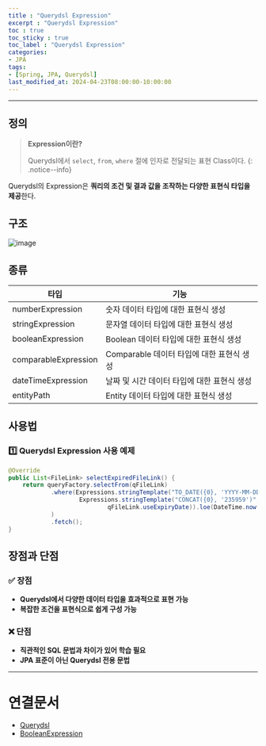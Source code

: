```yaml
---
title : "Querydsl Expression"
excerpt : "Querydsl Expression"
toc : true
toc_sticky : true
toc_label : "Querydsl Expression"
categories:
- JPA
tags:
- [Spring, JPA, Querydsl]
last_modified_at: 2024-04-23T08:00:00-10:00:00
---
```

  
---
  
## 정의
> **Expression이란?**  
>
>  Querydsl에서 `select`, `from`, `where` 절에 인자로 전달되는 표현 Class이다. 
{: .notice--info}  

  Querydsl의 Expression은 **쿼리의 조건 및 결과 값을 조작하는 다양한 표현식 타입을 제공**한다.
  
## 구조
  
![image](../../assets/images/Querydsl_Expression_Structure.png)
  
## 종류
  
| 타입                   | 기능                           |
| -------------------- | ---------------------------- |
| numberExpression     | 숫자 데이터 타입에 대한 표현식 생성         |
| stringExpression     | 문자열 데이터 타입에 대한 표현식 생성        |
| booleanExpression    | Boolean 데이터 타입에 대한 표현식 생성    |
| comparableExpression | Comparable 데이터 타입에 대한 표현식 생성 |
| dateTimeExpression   | 날짜 및 시간 데이터 타입에 대한 표현식 생성    |
| entityPath           | Entity 데이터 타입에 대한 표현식 생성     |
  
## 사용법
  
### 1️⃣ Querydsl Expression 사용 예제
  
```java
@Override  
public List<FileLink> selectExpiredFileLink() {  
    return queryFactory.selectFrom(qFileLink)  
            .where(Expressions.stringTemplate("TO_DATE({0}, 'YYYY-MM-DD HH24MISS')",  
                    Expressions.stringTemplate("CONCAT({0}, '235959')",  
                            qFileLink.useExpiryDate)).loe(DateTime.now().toString("YYYY-MM-DD HH24MISS"))  
            )  
            .fetch();  
}
```
  
## 장점과 단점
  
### ✅ 장점
- **Querydsl에서 다양한 데이터 타입을 효과적으로 표현 가능**  
- **복잡한 조건을 표현식으로 쉽게 구성 가능**  
  
### ❌ 단점
- **직관적인 SQL 문법과 차이가 있어 학습 필요**  
- **JPA 표준이 아닌 Querydsl 전용 문법**  

---
  
# 연결문서
- [Querydsl](../../jpa/jpa-Querydsl)
- [BooleanExpression](../../jpa/jpa-BooleanExpression)
